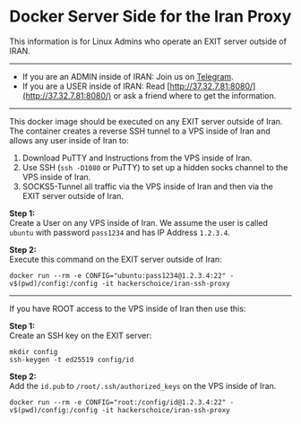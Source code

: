 # Docker Server Side for the Iran Proxy 

This information is for Linux Admins who operate an EXIT server outside of IRAN.

---
* If you are an ADMIN inside of IRAN: Join us on [Telegram](https://t.me/+tIblf9hhvBAwOGNk).  
* If you are a USER inside of IRAN: Read [http://37.32.7.81:8080/](http://37.32.7.81:8080/) or ask a friend where to get the information.

---

This docker image should be executed on any EXIT server outside of Iran. The container creates a reverse SSH tunnel to a VPS inside of Iran and allows any user inside of Iran to:
1. Download PuTTY and Instructions from the VPS inside of Iran.
1. Use SSH (`ssh -D1080` or PuTTY) to set up a hidden socks channel to the VPS inside of Iran.
1. SOCKS5-Tunnel all traffic via the VPS inside of Iran and then via the EXIT server outside of Iran.

**Step 1:**  
Create a User on any VPS inside of Iran. We assume the user is called `ubuntu` with password `pass1234` and has IP Address `1.2.3.4`.

**Step 2:**  
Execute this command on the EXIT server outside of Iran:
```shell
docker run --rm -e CONFIG="ubuntu:pass1234@1.2.3.4:22" -v$(pwd)/config:/config -it hackerschoice/iran-ssh-proxy
```
---
If you have ROOT access to the VPS inside of Iran then use this:

**Step 1:**  
Create an SSH key on the EXIT server:
```shell
mkdir config
ssh-keygen -t ed25519 config/id
```

**Step 2:**  
Add the `id.pub` to `/root/.ssh/authorized_keys` on the VPS inside of Iran.

```shell
docker run --rm -e CONFIG="root:/config/id@1.2.3.4:22" -v$(pwd)/config:/config -it hackerschoice/iran-ssh-proxy
```
